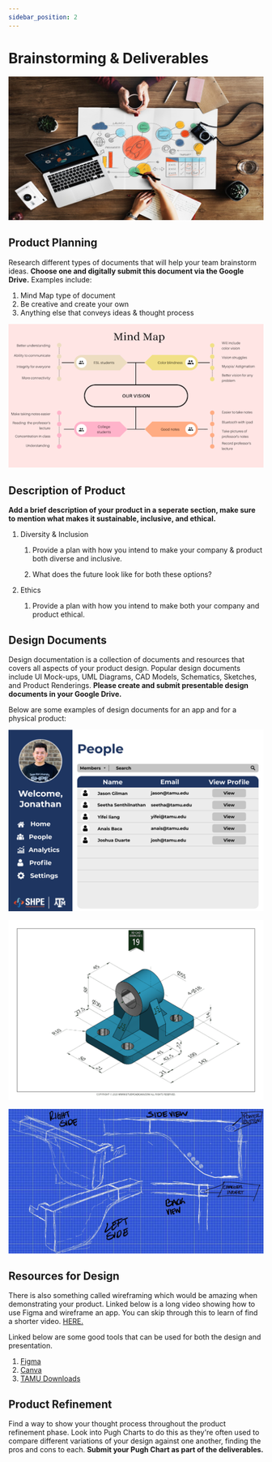 ```yaml
---
sidebar_position: 2
---
```


# Brainstorming & Deliverables

![TeamBuilding](/img/shpeathon-design-2.jpeg)

## Product Planning

Research different types of documents that will help your team brainstorm ideas. **Choose one and digitally submit this document via the Google Drive.** Examples include:
   1. Mind Map type of document
   2. Be creative and create your own
   3. Anything else that conveys ideas & thought process

![Mind Map](/img/shpeathon-mind-map.png)

## Description of Product

**Add a brief description of your product in a seperate section, make sure to mention what makes it sustainable, inclusive, and ethical.**

1. Diversity & Inclusion

   1. Provide a plan with how you intend to make your company & product both diverse and inclusive. 

   1. What does the future look like for both these options?

1. Ethics

   1. Provide a plan with how you intend to make both your company and product ethical.

## Design Documents

Design documentation is a collection of documents and resources that covers all aspects of your product design. Popular design documents include UI Mock-ups, UML Diagrams, CAD Models, Schematics, Sketches, and Product Renderings. **Please create and submit presentable design documents in your Google Drive.**

Below are some examples of design documents for an app and for a physical product:

![MockUp](/img/People_Page.png)

![CAD Example](/img/cad-example-model.png)

![Schematic Example](/img/shpeathon-schematic.jpeg)

## Resources for Design

There is also something called wireframing which would be amazing when demonstrating your product. Linked below is a long video showing how to use Figma and wireframe an app. You can skip through this to learn of find a shorter video. [HERE.](https://youtu.be/_jmFuGs5cPo)

Linked below are some good tools that can be used for both the design and presentation.

1. [Figma](https://www.figma.com/)
2. [Canva](https://www.canva.com/)
3. [TAMU Downloads](https://software.tamu.edu/public/AvailableSoftware.aspx)

## Product Refinement

Find a way to show your thought process throughout the product refinement phase. Look into Pugh Charts to do this as they're often used to compare different variations of your design against one another, finding the pros and cons to each. **Submit your Pugh Chart as part of the deliverables.**